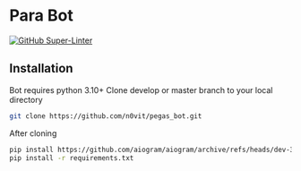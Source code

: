 # Para Bot
[![GitHub Super-Linter](https://github.com/n0vit/pegas_bot/workflows/Lint%20Code%20Base/badge.svg)](https://github.com/marketplace/actions/super-linter)




## Installation
Bot requires python 3.10+
Clone develop or master branch to your local directory
```sh
git clone https://github.com/n0vit/pegas_bot.git
```
After cloning
```sh
pip install https://github.com/aiogram/aiogram/archive/refs/heads/dev-3.x.zip
pip install -r requirements.txt
```
